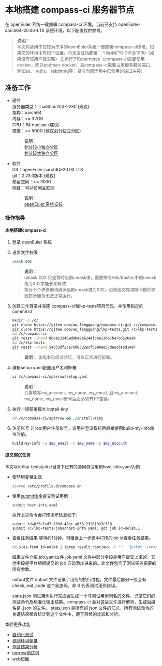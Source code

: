 # 本地搭建 compass-ci 服务器节点

在 openEuler 系统一键部署 compass-ci 环境，当前已支持 openEuler-aarch64-20.03-LTS 系统环境，以下配置仅供参考。

>**说明：**    
>本文只适用于在较为干净的openEuler系统一键部署compass-ci环境，如果您的环境中有如下设置，将无法成功部署：
>1.lkp用户UID不是1090（如果没有该用户请忽略）
>2.运行了Kubernetes（compass-ci需要使用docker，而非podman-docker，且compass-ci需要占用很多服务端口，例如es， redis， rabbitmq等，易与当前环境中已使用的端口冲突）

## 准备工作
- 硬件    
	服务器类型：ThaiShan200-2280 (建议)    
	架构：aarch64    
	内存：>= 32GB    
	CPU：64 nuclear (建议)    
	硬盘：>= 500G (建议划分独立分区)    
	
	>**说明：**    
	>[划分较小独立分区](https://gitee.com/wu_fengguang/compass-ci/blob/master/sparrow/1-storage/small)    
	>[划分较大独立分区](https://gitee.com/wu_fengguang/compass-ci/blob/master/sparrow/1-storage/large)    

- 软件    
	OS：openEuler-aarch64-20.03 LTS    
	git：2.23.0版本 (建议)    
	预留空间：>= 300G    
	网络：可以访问互联网    
	
	>**说明：**    
	>[openEuler 系统安装](https://openeuler.org/zh/docs/20.03_LTS/docs/Installation/%E5%AE%89%E8%A3%85%E5%87%86%E5%A4%87.html)

### 操作指导

#### 本地搭建compass-ci

1. 登录 openEuler 系统

2. 设置文件权限
	```bash
	umask 002
	```

	>**说明：**   
	>umask 002 只是暂时设置umask值，需要修改/etc/bashrc中的umask值为002才能长期有效    
	>执行下个步骤前请确保当前umask值为002，否则因文件权限问题将导致部分服务无法正常运行。   

3. 创建工作目录并克隆 compass-ci和lkp-tests项目代码，并使用指定的commit id
	```bash
	mkdir -p /c/
	git clone https://gitee.com/wu_fengguang/compass-ci.git /c/compass-ci
	git clone https://gitee.com/wu_fengguang/lkp-tests.git /c/lkp-tests
	cd /c/compass-ci
	git reset --hard 0b0a132469d9ba2a624ef36a136b7b47c6626eab
	cd /c/lkp-tests
	git reset --hard 54653df2ca76b6382ecf5990e857deacdead1497
	```
	>**说明：**
	>该版本已经过验证，可以正常进行部署。

4. 编辑setup.yaml配置用户名和邮箱
	```bash
	vi /c/compass-ci/sparrow/setup.yaml
	```

	>**说明：**   
	>只需填写my_account, my_name, my_email, 且my_account, my_name, my_email冒号后面必须有1个空格。     

5. 执行一键部署脚本 install-tiny
	```bash
	cd /c/compass-ci/sparrow && ./install-tiny
	```

6. 注册账号
	非root用户注册帐号，该用户登录系统后直接使用build-my-info命令注册。

	```bash
	build-my-info -e $my_email -n $my_name -a $my_account
	```

#### 提交测试任务
本文以/c/lkp-tests/jobs/目录下已有的通用测试用例host-info.yaml为例
- 使环境变量生效
	```bash
	source /etc/profile.d/compass.sh
	```

- 使用[submit命令](https://gitee.com/wu_fengguang/compass-ci/blob/master/doc/job/submit/submit-job.zh.md)提交测试用例
	```bash
	submit host-info.yaml
	```

	执行上述命令会打印提示信息如下:
	```
	submit_id=bf5e7ad7-839d-48ec-a033-23281323c750
	submit /c/lkp-tests/jobs/host-info.yaml, got job id=nolab.1
	```

- 查看任务结果
等待约1分钟，可根据上一步骤中打印的job id查看任务结果。
	```bash
	cd $(es-find id=nolab.1 |grep result_root|awk -F '"' '{print "/srv/"$4}') && ls
	```

	结果文件介绍
	job.yaml文件
	job.yaml 文件中部分字段是用户提交上来的，其他字段是平台根据提交的 job 自动添加进来的。此文件包含了测试任务需要的所有参数。

	output文件
	output 文件记录了用例的执行过程，文件最后部分一般会有 check_exit_code 这个状态码，非 0 代表测试用例错误。

	stats.json
	测试用例执行完成会生成一个与测试用例同名的文件，记录它们的测试命令及标准化输出结果。compass-ci 会对这些文件进行解析，生成后缀名是 .json 的文件。
	stats.json 是所有的 json 文件的汇总，所有测试命令的关键结果都会统计到这个文件中，便于后续的比较和分析。

体验更多功能
- [自动化测试](https://gitee.com/wu_fengguang/compass-ci/blob/master/sparrow/local/test-oss-project.md)
- [调测环境登录](https://gitee.com/wu_fengguang/compass-ci/blob/master/sparrow/local/log-in-machine-debug.md)
- [测试结果分析](https://gitee.com/wu_fengguang/compass-ci/blob/master/sparrow/local/compare-results.md)
- [borrow测试机](https://gitee.com/wu_fengguang/compass-ci/blob/master/sparrow/local/borrow-machine.md)
- [web页面](https://gitee.com/wu_fengguang/compass-ci/blob/master/sparrow/local/web.md)
